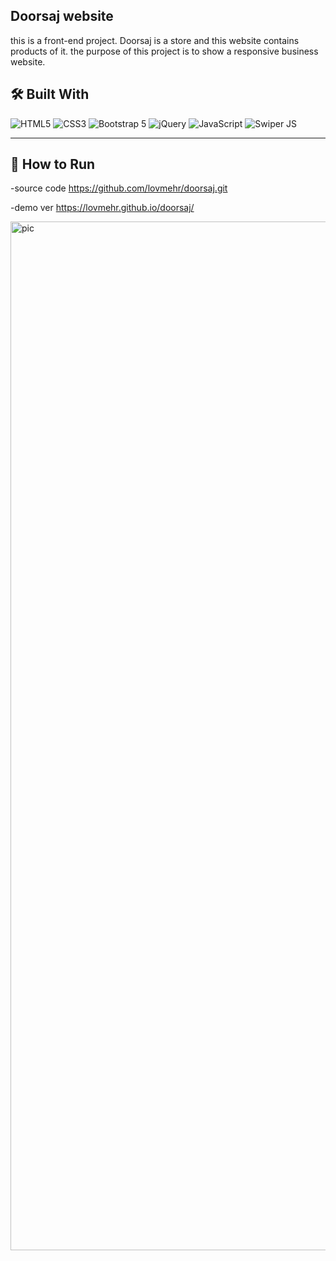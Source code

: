 ## Doorsaj website
this is a front-end project.
Doorsaj is a store and this website contains products of it.
the purpose of this project is to show a responsive business website.

## 🛠️ Built With
![HTML5](https://img.shields.io/badge/HTML5-E34F26?style=for-the-badge&logo=html5&logoColor=white)
![CSS3](https://img.shields.io/badge/CSS3-1572B6?style=for-the-badge&logo=css3&logoColor=white)
![Bootstrap 5](https://img.shields.io/badge/Bootstrap-7952B3?style=for-the-badge&logo=bootstrap&logoColor=white)
![jQuery](https://img.shields.io/badge/jQuery-0769AD?style=for-the-badge&logo=jquery&logoColor=white)
![JavaScript](https://img.shields.io/badge/JavaScript-F7DF1E?style=for-the-badge&logo=javascript&logoColor=black)
![Swiper JS](https://img.shields.io/badge/Swiper-6332F6?style=for-the-badge&logo=swiper&logoColor=white)

---

## 🚀 How to Run
-source code
https://github.com/lovmehr/doorsaj.git

-demo ver
https://lovmehr.github.io/doorsaj/

<img width="3024" height="1646" alt="pic" src="https://github.com/user-attachments/assets/ac3876c7-35df-492b-a6f0-c46ac7c400d8" />

